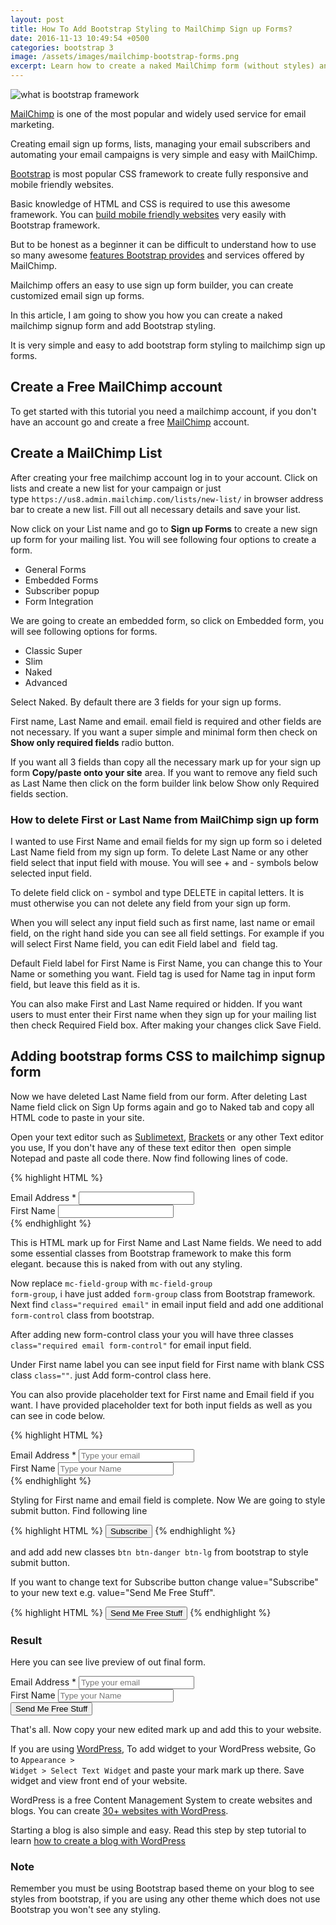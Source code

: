 ```yaml
---
layout: post
title: How To Add Bootstrap Styling to MailChimp Sign up Forms?
date: 2016-11-13 10:49:54 +0500
categories: bootstrap 3
image: /assets/images/mailchimp-bootstrap-forms.png
excerpt: Learn how to create a naked MailChimp form (without styles) and style it with Bootstrap forms classes.
---
```


<img src="{{site.baseurl}}/assets/images/mailchimp-bootstrap-forms.png" alt="what is bootstrap framework">

<a title="Create a free mailchimp.com account" href="http://eepurl.com/bc2eND">MailChimp</a> is one of the most popular and widely used service for email marketing.

Creating email sign up forms, lists, managing your email subscribers and automating your email campaigns is very simple and easy with MailChimp.

<a href="{{site.baseurl}}/what-is-bootstrap">Bootstrap</a>
is most popular CSS framework to create fully responsive and mobile friendly websites.

Basic knowledge of HTML and CSS is required to use this awesome framework. You can <a href="{{site.baseurl}}/getting-started">build mobile friendly websites</a> very easily with Bootstrap framework.

But to be honest as a beginner it can be difficult to understand how to use so many awesome <a href="{{site.baseurl}}/bootstrap3-features">features Bootstrap provides</a> and services offered by MailChimp.

Mailchimp offers an easy to use sign up form builder, you can create customized email sign up forms.

In this article, I am going to show you how you can create a naked mailchimp signup form and add Bootstrap styling.

It is very simple and easy to add bootstrap form styling to mailchimp sign up forms.

## Create a Free MailChimp account

To get started with this tutorial you need a mailchimp account, if you don't have an account go and create a free <a title="Create a free mailchimp.com account" href="http://eepurl.com/bc2eND">MailChimp</a> account.

## Create a MailChimp List

After creating your free mailchimp account log in to your account. Click on lists and create a new list for your campaign or just type `https://us8.admin.mailchimp.com/lists/new-list/` in browser address bar to create a new list. Fill out all necessary details and save your list.

Now click on your List name and go to <strong>Sign up Forms</strong> to create a new sign up form for your mailing list. You will see following four options to create a form.

- General Forms
- Embedded Forms
- Subscriber popup
- Form Integration

We are going to create an embedded form, so click on Embedded form, you will see following options for forms.

- Classic Super
- Slim
- Naked
- Advanced

Select Naked. By default there are 3 fields for your sign up forms.

First name, Last Name and email. email field is required and other fields are not necessary. If you want a super simple and minimal form then check on <strong>Show only required fields</strong> radio button.

If you want all 3 fields than copy all the necessary mark up for your sign up form <strong>Copy/paste onto your site</strong> area. If you want to remove any field such as Last Name then click on the form builder link below Show only Required fields section.

### How to delete First or Last Name from MailChimp sign up form

I wanted to use First Name and email fields for my sign up form so i deleted Last Name field from my sign up form. To delete Last Name or any other field select that input field with mouse. You will see + and - symbols below selected input field.

To delete field click on - symbol and type DELETE in capital letters. It is must otherwise you can not delete any field from your sign up form.

When you will select any input field such as first name, last name or email field, on the right hand side you can see all field settings. For example if you will select First Name field, you can edit Field label and  field tag.

Default Field label for First Name is First Name, you can change this to Your Name or something you want. Field tag is used for Name tag in input form field, but leave this field as it is.

You can also make First and Last Name required or hidden. If you want users to must enter their First name when they sign up for your mailing list then check Required Field box. After making your changes click Save Field.

## Adding bootstrap forms CSS to mailchimp signup form

Now we have deleted Last Name field from our form. After deleting Last Name field click on Sign Up forms again and go to Naked tab and copy all HTML code to paste in your site.

Open your text editor such as [Sublimetext](https://www.sublimetext.com/), <a title="Adobe Brackets Review Great Free Text Editor from Adobe" href="http://www.tahirtaous.com/brackets-review/">Brackets</a> or any other Text editor you use, If you don't have any of these text editor then  open simple Notepad and paste all code there. Now find following lines of code.

{% highlight HTML %}
<div class="mc-field-group">
  <label for="mce-EMAIL">Email Address  <span class="asterisk">*</span>
</label>
  <input type="email" value="" name="EMAIL" class="required email" id="mce-EMAIL">
</div>

<div class="mc-field-group">
  <label for="mce-FNAME">First Name </label>
  <input type="text" value="" name="FNAME" class="" id="mce-FNAME">
</div>
{% endhighlight %}

This is HTML mark up for First Name and Last Name fields. We need to add some essential classes from Bootstrap framework to make this form elegant. because this is naked from with out any styling.

Now replace <code>mc-field-group</code> with <code>mc-field-group form-group</code>, i have just added <code>form-group</code> class from Bootstrap framework. Next find <code>class="required email"</code> in email input field and add one additional <code>form-control</code> class from bootstrap.

After adding new form-control class your you will have three classes <code>class="required email form-control"</code> for email input field.

Under First name label you can see input field for First name with blank CSS class <code>class=""</code>. just Add form-control class here.

You can also provide placeholder text for First name and Email field if you want. I have provided placeholder text for both input fields as well as you can see in code below.

{% highlight HTML %}
 <div class="mc-field-group form-group">
  <label for="mce-EMAIL">Email Address  <span class="asterisk">*</span>
 </label>
  <input type="email" value="" name="EMAIL" class="required email form-control" id="mce-EMAIL" placeholder="Type your email"> 
 </div>
 <div class="mc-field-group form-group">
  <label for="mce-FNAME">First Name </label>
  <input type="text" value="" name="FNAME" class="form-control" id="mce-FNAME" placeholder="Type your Name">
 </div>
{% endhighlight %}

Styling for First name and email field is complete. Now We are going to style submit button. Find following line

{% highlight HTML %}
 <input type="submit" value="Subscribe" name="subscribe" id="mc-embedded-subscribe" class="button">
{% endhighlight %}

and add add new classes <code>btn btn-danger btn-lg</code> from bootstrap to style submit button.

If you want to change text for Subscribe button change value="Subscribe" to your new text e.g. value="Send Me Free Stuff".

{% highlight HTML %}
 <input type="submit" value="Send Me Free Stuff" name="subscribe" id="mc-embedded-subscribe" class="button btn btn-danger btn-lg">
{% endhighlight %}

### Result

Here you can see live preview of out final form.


<div class="mc-field-group form-group">
  <label for="mce-EMAIL">Email Address  <span class="asterisk">*</span>
</label>
  <input type="email" value="" name="EMAIL" class="required email form-control" id="mce-EMAIL" placeholder="Type your email">
</div>
<div class="mc-field-group form-group">
  <label for="mce-FNAME">First Name </label>
  <input type="text" value="" name="FNAME" class="form-control" id="mce-FNAME" placeholder="Type your Name">
</div>

<input type="submit" value="Send Me Free Stuff" name="subscribe" id="mc-embedded-subscribe" class="button btn btn-danger btn-lg">

That's all. Now copy your new edited mark up and add this to your website.

If you are using [WordPress](http://justlearnwp.com/create-a-wordpress-website/), To add widget to your WordPress website, Go to <code>Appearance > Widget > Select Text Widget</code> and paste your mark mark up there. Save widget and view front end of your website.

WordPress is a free Content Management System to create websites and blogs. You can create [30+ websites with WordPress](http://justlearnwp.com/create-a-wordpress-website/).

Starting a blog is also simple and easy. Read this step by step tutorial to learn [how to create a blog with WordPress](http://justlearnwp.com/how-to-create-a-blog/)

### Note

Remember you must be using Bootstrap based theme on your blog to see styles from bootstrap, if you are using any other theme which does not use Bootstrap you won't see any styling.